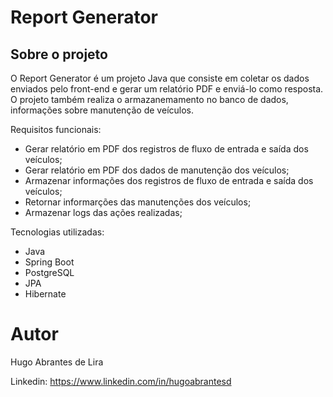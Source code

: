 # Report Generator

## Sobre o projeto
O Report Generator é um projeto Java que consiste em coletar os dados enviados pelo front-end e gerar um relatório PDF e enviá-lo como resposta.
O projeto também realiza o armazanemamento no banco de dados, informações sobre manutenção de veículos.

Requisitos funcionais:
- Gerar relatório em PDF dos registros de fluxo de entrada e saída dos veículos;
- Gerar relatório em PDF dos dados de manutenção dos veículos;
- Armazenar informações dos registros de fluxo de entrada e saída dos veículos;
- Retornar informarções das manutenções dos veículos;
- Armazenar logs das ações realizadas;

Tecnologias utilizadas:
- Java
- Spring Boot
- PostgreSQL
- JPA
- Hibernate

# Autor

Hugo Abrantes de Lira

Linkedin: https://www.linkedin.com/in/hugoabrantesd
